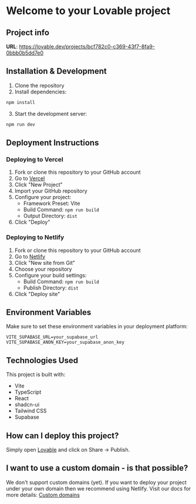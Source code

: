 # Welcome to your Lovable project

## Project info

**URL**: https://lovable.dev/projects/bcf782c0-c369-43f7-8fa9-0bbb0b5dd7e0

## Installation & Development

1. Clone the repository
2. Install dependencies:
```bash
npm install
```
3. Start the development server:
```bash
npm run dev
```

## Deployment Instructions

### Deploying to Vercel

1. Fork or clone this repository to your GitHub account
2. Go to [Vercel](https://vercel.com)
3. Click "New Project"
4. Import your GitHub repository
5. Configure your project:
   - Framework Preset: Vite
   - Build Command: `npm run build`
   - Output Directory: `dist`
6. Click "Deploy"

### Deploying to Netlify

1. Fork or clone this repository to your GitHub account
2. Go to [Netlify](https://netlify.com)
3. Click "New site from Git"
4. Choose your repository
5. Configure your build settings:
   - Build Command: `npm run build`
   - Publish Directory: `dist`
6. Click "Deploy site"

## Environment Variables

Make sure to set these environment variables in your deployment platform:

```
VITE_SUPABASE_URL=your_supabase_url
VITE_SUPABASE_ANON_KEY=your_supabase_anon_key
```

## Technologies Used

This project is built with:

- Vite
- TypeScript
- React
- shadcn-ui
- Tailwind CSS
- Supabase

## How can I deploy this project?

Simply open [Lovable](https://lovable.dev/projects/bcf782c0-c369-43f7-8fa9-0bbb0b5dd7e0) and click on Share -> Publish.

## I want to use a custom domain - is that possible?

We don't support custom domains (yet). If you want to deploy your project under your own domain then we recommend using Netlify. Visit our docs for more details: [Custom domains](https://docs.lovable.dev/tips-tricks/custom-domain/)
